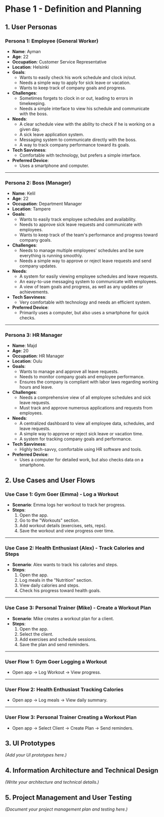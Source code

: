 # Phase 1 - Definition and Planning

## 1. User Personas

### Persona 1: Employee (General Worker)

- **Name**: Ayman
- **Age**: 22
- **Occupation**: Customer Service Representative
- **Location**: Helsinki
- **Goals**:
  - Wants to easily check his work schedule and clock in/out.
  - Needs a simple way to apply for sick leave or vacation.
  - Wants to keep track of company goals and progress.
- **Challenges**:
  - Sometimes forgets to clock in or out, leading to errors in timekeeping.
  - Needs a simple interface to view his schedule and communicate with the boss.
- **Needs**:
  - A clear schedule view with the ability to check if he is working on a given day.
  - A sick leave application system.
  - Messaging system to communicate directly with the boss.
  - A way to track company performance toward its goals.
- **Tech Savviness**:
  - Comfortable with technology, but prefers a simple interface.
- **Preferred Device**:
  - Uses a smartphone and computer.

---

### Persona 2: Boss (Manager)

- **Name**: Kelil
- **Age**: 22
- **Occupation**: Department Manager
- **Location**: Tampere
- **Goals**:
  - Wants to easily track employee schedules and availability.
  - Needs to approve sick leave requests and communicate with employees.
  - Wants to keep track of the team's performance and progress toward company goals.
- **Challenges**:
  - Needs to manage multiple employees' schedules and be sure everything is running smoothly.
  - Needs a simple way to approve or reject leave requests and send company updates.
- **Needs**:
  - A system for easily viewing employee schedules and leave requests.
  - An easy-to-use messaging system to communicate with employees.
  - A view of team goals and progress, as well as any updates or achievements.
- **Tech Savviness**:
  - Very comfortable with technology and needs an efficient system.
- **Preferred Device**:
  - Primarily uses a computer, but also uses a smartphone for quick checks.

---

### Persona 3: HR Manager

- **Name**: Majd
- **Age**: 20
- **Occupation**: HR Manager
- **Location**: Oulu
- **Goals**:
  - Wants to manage and approve all leave requests.
  - Needs to monitor company goals and employee performance.
  - Ensures the company is compliant with labor laws regarding working hours and leave.
- **Challenges**:
  - Needs a comprehensive view of all employee schedules and sick leave requests.
  - Must track and approve numerous applications and requests from employees.
- **Needs**:
  - A centralized dashboard to view all employee data, schedules, and leave requests.
  - A simple way to approve or reject sick leave or vacation time.
  - A system for tracking company goals and performance.
- **Tech Savviness**:
  - Highly tech-savvy, comfortable using HR software and tools.
- **Preferred Device**:
  - Uses a computer for detailed work, but also checks data on a smartphone.
 

## 2. Use Cases and User Flows

### Use Case 1: Gym Goer (Emma) - Log a Workout
- **Scenario**: Emma logs her workout to track her progress.
- **Steps**:
  1. Open the app.
  2. Go to the "Workouts" section.
  3. Add workout details (exercises, sets, reps).
  4. Save the workout and view progress over time.

---

### Use Case 2: Health Enthusiast (Alex) - Track Calories and Steps
- **Scenario**: Alex wants to track his calories and steps.
- **Steps**:
  1. Open the app.
  2. Log meals in the "Nutrition" section.
  3. View daily calories and steps.
  4. Check his progress toward health goals.

---

### Use Case 3: Personal Trainer (Mike) - Create a Workout Plan
- **Scenario**: Mike creates a workout plan for a client.
- **Steps**:
  1. Open the app.
  2. Select the client.
  3. Add exercises and schedule sessions.
  4. Save the plan and send reminders.

---

### User Flow 1: Gym Goer Logging a Workout
- Open app → Log Workout → View progress.

---

### User Flow 2: Health Enthusiast Tracking Calories
- Open app → Log meals → View daily summary.

---

### User Flow 3: Personal Trainer Creating a Workout Plan
- Open app → Select Client → Create Plan → Send reminders.

## 3. UI Prototypes
*(Add your UI prototypes here.)*

## 4. Information Architecture and Technical Design
*(Write your architecture and technical details.)*

## 5. Project Management and User Testing
*(Document your project management plan and testing here.)*

